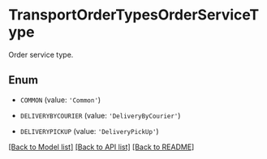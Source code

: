 # TransportOrderTypesOrderServiceType

Order service type.

## Enum

* `COMMON` (value: `'Common'`)

* `DELIVERYBYCOURIER` (value: `'DeliveryByCourier'`)

* `DELIVERYPICKUP` (value: `'DeliveryPickUp'`)

[[Back to Model list]](../README.md#documentation-for-models) [[Back to API list]](../README.md#documentation-for-api-endpoints) [[Back to README]](../README.md)


